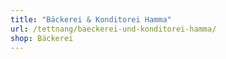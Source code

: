 ```yaml
---
title: "Bäckerei & Konditorei Hamma"
url: /tettnang/baeckerei-und-konditorei-hamma/
shop: Bäckerei
---
```


